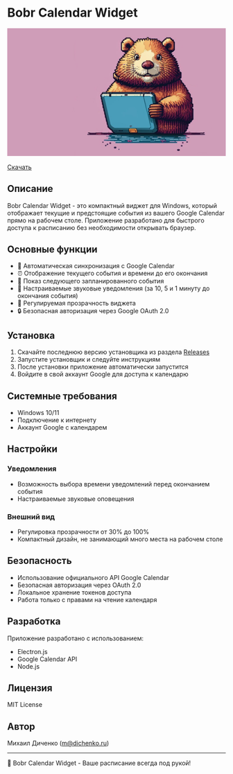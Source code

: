 # Bobr Calendar Widget

<p align="center">
  <img src="./assets/pic/bobr15x8.png" width="600" alt="Bobr Calendar Widget">
</p>

[Скачать](https://github.com/dichenko/Bobr-Calendar-Widget/releases)
## Описание
Bobr Calendar Widget - это компактный виджет для Windows, который отображает текущие и предстоящие события из вашего Google Calendar прямо на рабочем столе. Приложение разработано для быстрого доступа к расписанию без необходимости открывать браузер.

## Основные функции
- 🔄 Автоматическая синхронизация с Google Calendar
- ⏰ Отображение текущего события и времени до его окончания
- 📅 Показ следующего запланированного события
- 🔔 Настраиваемые звуковые уведомления (за 10, 5 и 1 минуту до окончания события)
- 🎨 Регулируемая прозрачность виджета
- 🔒 Безопасная авторизация через Google OAuth 2.0

## Установка
1. Скачайте последнюю версию установщика из раздела [Releases](https://github.com/dichenko/Bobr-Calendar-Widget/releases)
2. Запустите установщик и следуйте инструкциям
3. После установки приложение автоматически запустится
4. Войдите в свой аккаунт Google для доступа к календарю

## Системные требования
- Windows 10/11
- Подключение к интернету
- Аккаунт Google с календарем

## Настройки
### Уведомления
- Возможность выбора времени уведомлений перед окончанием события
- Настраиваемые звуковые оповещения

### Внешний вид
- Регулировка прозрачности от 30% до 100%
- Компактный дизайн, не занимающий много места на рабочем столе

## Безопасность
- Использование официального API Google Calendar
- Безопасная авторизация через OAuth 2.0
- Локальное хранение токенов доступа
- Работа только с правами на чтение календаря

## Разработка
Приложение разработано с использованием:
- Electron.js
- Google Calendar API
- Node.js

## Лицензия
MIT License

## Автор
Михаил Диченко (m@dichenko.ru)

---
🐸 Bobr Calendar Widget - Ваше расписание всегда под рукой!
